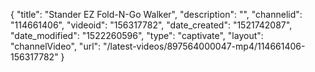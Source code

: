 {
    "title": "Stander EZ Fold-N-Go Walker",
    "description": "",
    "channelid": "114661406",
    "videoid": "156317782",
    "date_created": "1521742087",
    "date_modified": "1522260596",
    "type": "captivate",
    "layout": "channelVideo",
    "url": "\/latest-videos\/897564000047-mp4\/114661406-156317782"
}